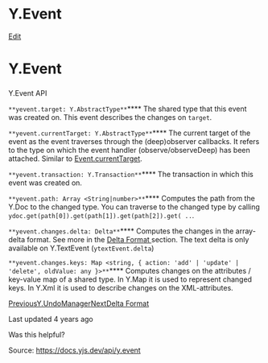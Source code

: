 # Y.Event

[Edit](https://github.com/yjs/docs/blob/main/api/y.event.md)

# Y.Event

### 

[](#y.event-api)

Y.Event API

`**yevent.target: Y.AbstractType**`**** The shared type that this event was created on. This event describes the changes on `target`.

`**yevent.currentTarget: Y.AbstractType**`**** The current target of the event as the event traverses through the (deep)observer callbacks. It refers to the type on which the event handler (observe/observeDeep) has been attached. Similar to [Event.currentTarget](https://developer.mozilla.org/en-US/docs/Web/API/Event/currentTarget).

`**yevent.transaction: Y.Transaction**`**** The transaction in which this event was created on.

`**yevent.path: Array <String|number>**`**** Computes the path from the Y.Doc to the changed type. You can traverse to the changed type by calling `ydoc.get(path[0]).get(path[1]).get(path[2]).get( ..`.

`**yevent.changes.delta: Delta**`**** Computes the changes in the array-delta format. See more in the [Delta Format ](/api/delta-format)section. The text delta is only available on Y.TextEvent (`ytextEvent.delta`)

`**yevent.changes.keys: Map <string, { action: 'add' | 'update' | 'delete', oldValue: any }>**`**** Computes changes on the attributes / key-value map of a shared type. In Y.Map it is used to represent changed keys. In Y.Xml it is used to describe changes on the XML-attributes.

[PreviousY.UndoManager](/api/undo-manager)[NextDelta Format](/api/delta-format)

Last updated 4 years ago

Was this helpful?

Source: https://docs.yjs.dev/api/y.event
